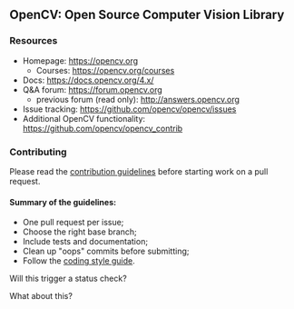 ## OpenCV: Open Source Computer Vision Library

### Resources

* Homepage: <https://opencv.org>
  * Courses: <https://opencv.org/courses>
* Docs: <https://docs.opencv.org/4.x/>
* Q&A forum: <https://forum.opencv.org>
  * previous forum (read only): <http://answers.opencv.org>
* Issue tracking: <https://github.com/opencv/opencv/issues>
* Additional OpenCV functionality: <https://github.com/opencv/opencv_contrib> 


### Contributing

Please read the [contribution guidelines](https://github.com/opencv/opencv/wiki/How_to_contribute) before starting work on a pull request.

#### Summary of the guidelines:

* One pull request per issue;
* Choose the right base branch;
* Include tests and documentation;
* Clean up "oops" commits before submitting;
* Follow the [coding style guide](https://github.com/opencv/opencv/wiki/Coding_Style_Guide).

Will this trigger a status check?

What about this?
